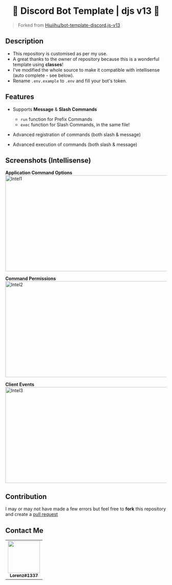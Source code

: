 <h1 align="center">🎉 Discord Bot Template | djs v13 🎉</h1>

> Forked from [Hjuiihu/bot-template-discord.js-v13](https://github.com/Hjuiihu/bot-template-discord.js-v13)

## Description

- This repository is customised as per my use.
- A great thanks to the owner of repository because this is a wonderful template using **classes**!
- I've modified the whole source to make it compatible with intellisense (auto complete - see below).
- Rename `.env.example` to `.env` and fill your bot's token.

## Features

- Supports **Message** & **Slash Commands**

  - `run` function for Prefix Commands
  - `exec` function for Slash Commands, in the same file!

- Advanced registration of commands (both slash & message)
- Advanced execution of commands (both slash & message)

## Screenshots (Intellisense)

**Application Command Options**
<img src="https://media.discordapp.net/attachments/926313179326332940/949527267858604052/Code_tp6VKew6dC.png" width=600 height=300 alt="Intel1">

**Command Permissions**
<img src="https://media.discordapp.net/attachments/926313179326332940/949530026649456660/Code_T5gSL3ELqK.png" width=600 height=300 alt="Intel2">

**Client Events**
<img src="https://media.discordapp.net/attachments/926313179326332940/949530281113681950/Code_UOewk7apQv.png" width=600 height=300 alt="Intel3">

## Contribution

I may or may not have made a few errors but feel free to **fork** this repository and create a [pull request](https://github.com/Dqrshan/bot-template-discord.js-v13/pulls)

## Contact Me

<table>
  <tr>
    <td align="center"><a href="https://discord.com/users/838620835282812969"><img src="https://cdn.discordapp.com/avatars/838620835282812969/c0b6981060e40b82fcacf52f9c16c049.png" width="100px">
    <br />
      <sub>
        <b>Lorenz#1337</b>
      </sub>
    </a>
  </tr>
</table>
